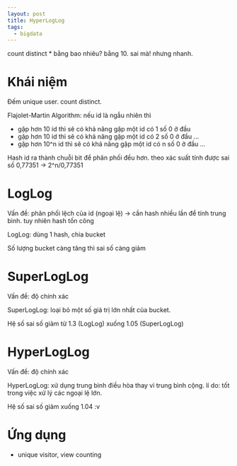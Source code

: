 ```yaml
---
layout: post
title: HyperLogLog
tags:
  - bigdata
---
```


count distinct * bằng bao nhiêu? bằng 10. sai mà! nhưng nhanh. 

# Khái niệm 

Đếm unique user. count distinct.

Flajolet-Martin Algorithm: nếu id là ngẫu nhiên thì 
- gặp hơn 10 id thì sẽ có khả năng gặp một id có 1 số 0 ở đầu 
- gặp hơn 10 id thì sẽ có khả năng gặp một id có 2 số 0 ở đầu ... 
- gặp hơn 10^n id thì sẽ có khả năng gặp một id có n số 0 ở đầu ... 

Hash id ra thành chuỗi bit để phân phối đều hơn. theo xác suất tính được sai số 0,77351 -> 2^n/0,77351


# LogLog

Vấn đề: phân phối lệch của id (ngoại lệ) -> cần hash nhiều lần để tính trung bình. tuy nhiên hash tốn công 

LogLog: dùng 1 hash, chia bucket

Số lượng bucket càng tăng thì sai số càng giảm

# SuperLogLog

Vấn đề: độ chính xác

SuperLogLog: loại bỏ một số giá trị lớn nhất của bucket. 

Hệ số sai số giảm từ 1.3 (LogLog) xuống 1.05 (SuperLogLog)

# HyperLogLog

Vấn đề: độ chính xác 

HyperLogLog: xử dụng trung bình điều hòa thay vì trung bình cộng. lí do:  tốt trong việc xử lý các ngoại lệ lớn.

Hệ số sai số  giảm xuống 1.04 :v 

# Ứng dụng

- unique visitor, view counting

